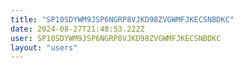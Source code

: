 ```yaml
---
title: "SP10SDYWM9JSP6NGRP8VJKD98ZVGWMFJKECSNBDKC"
date: 2024-08-27T21:48:53.222Z
user: SP10SDYWM9JSP6NGRP8VJKD98ZVGWMFJKECSNBDKC
layout: "users"
---
```

    